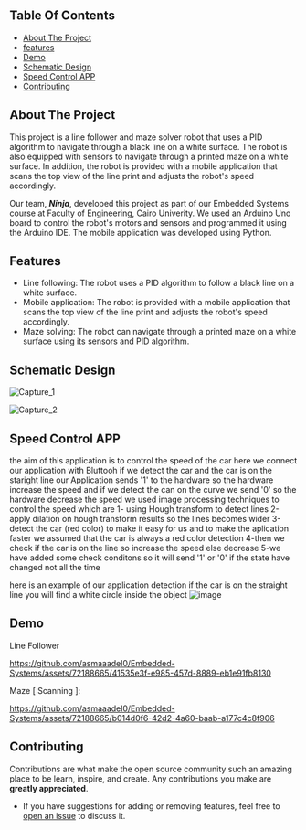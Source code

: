 <br/>

## Table Of Contents

- [About The Project](#about-the-project)
- [features](#features)
- [Demo](#demo)
- [Schematic Design](#schematic-design)
- [Speed Control APP](#app)
- [Contributing](#contributing)

## About The Project

This project is a line follower and maze solver robot that uses a PID algorithm to navigate through a black line on a white surface. The robot is also equipped with sensors to navigate through a printed maze on a white surface. In addition, the robot is provided with a mobile application that scans the top view of the line print and adjusts the robot's speed accordingly.

Our team, <em><b>Ninja</b></em>, developed this project as part of our Embedded Systems course at Faculty of Engineering, Cairo Univerity. We used an Arduino Uno board to control the robot's motors and sensors and programmed it using the Arduino IDE. The mobile application was developed using Python.


## Features
* Line following: The robot uses a PID algorithm to follow a black line on a white surface.
* Mobile application: The robot is provided with a mobile application that scans the top view of the line print and adjusts the robot's speed accordingly.
* Maze solving: The robot can navigate through a printed maze on a white surface using its sensors and PID algorithm.


## Schematic Design

![Capture_1](https://github.com/asmaaadel0/Embedded-Systems/assets/72188665/0da2d473-9739-4582-82b3-252fe0d38580)

![Capture_2](https://github.com/asmaaadel0/Embedded-Systems/assets/72188665/357bf46c-cd38-43e2-a8d4-83802ed5616b)


## Speed Control APP
the aim of this application is to control the speed of the car
here we connect our application with Bluttooh if we detect the car and the car is on the staright line our Application sends '1'
to the hardware so the hardware increase the speed and if we detect the can on the curve we send '0' so the hardware decrease the speed
we used image processing techniques to control the speed which are 
1- using Hough transform to detect lines 
2-apply dilation on hough transform results so the lines becomes wider
3-detect the car (red color) to make it easy for us and to make the aplication faster we assumed that the car is always a red color detection
4-then we check if the car is on the line so increase the speed else decrease 
5-we have added some check conditons so it will send '1' or '0' if the state have changed not all the time

here is an example of our application detection 
if the car is on the straight line you will find a white circle inside the object 
![image](https://github.com/asmaaadel0/Embedded-Systems/assets/88630231/4706acf9-a7ba-453a-86ac-f5f15dca5f2a)

## Demo

Line Follower 

https://github.com/asmaaadel0/Embedded-Systems/assets/72188665/41535e3f-e985-457d-8889-eb1e91fb8130



Maze [ Scanning ]: 

https://github.com/asmaaadel0/Embedded-Systems/assets/72188665/b014d0f6-42d2-4a60-baab-a177c4c8f906


## Contributing

Contributions are what make the open source community such an amazing place to be learn, inspire, and create. Any contributions you make are **greatly appreciated**.
- If you have suggestions for adding or removing features, feel free to [open an issue](https://github.com/asmaaadel0/Embedded-Systems/issues/new) to discuss it.
